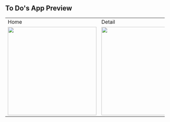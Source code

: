 ## To Do's App Preview
<table>
  <tr>
     <td>Home</td>
     <td>Detail</td>
     <td>Setting</td>
  </tr>
  <tr>
    <td><img src="https://github.com/gusentanan/todoapp/assets/68723002/228a349c-73da-4dc4-892a-fcb734369c4d" width=280 ></td>
    <td><img src="https://github.com/gusentanan/todoapp/assets/68723002/8acbbcbb-9635-4747-a664-e5ff780f3f29" width=280 ></td>
    <td><img src="https://github.com/gusentanan/todoapp/assets/68723002/77163e1e-adfe-423f-83f4-d9d086c6d56e" width=280 ></td>
  </tr>
</table>
